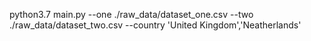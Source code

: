python3.7 main.py  --one ./raw_data/dataset_one.csv  --two ./raw_data/dataset_two.csv  --country 'United Kingdom','Neatherlands'